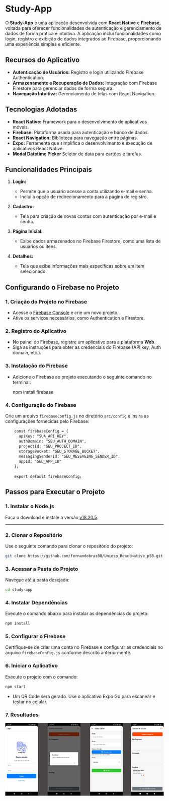 # Study-App

O **Study-App** é uma aplicação desenvolvida com **React Native** e **Firebase**, voltada para oferecer funcionalidades de autenticação e gerenciamento de dados de forma prática e intuitiva. A aplicação inclui funcionalidades como login, registro e exibição de dados integrados ao Firebase, proporcionando uma experiência simples e eficiente.

## Recursos do Aplicativo

- **Autenticação de Usuários:** Registro e login utilizando Firebase Authentication.
- **Armazenamento e Recuperação de Dados:** Integração com Firebase Firestore para gerenciar dados de forma segura.
- **Navegação Intuitiva:** Gerenciamento de telas com React Navigation.

## Tecnologias Adotadas

- **React Native:** Framework para o desenvolvimento de aplicativos móveis.
- **Firebase:** Plataforma usada para autenticação e banco de dados.
- **React Navigation:** Biblioteca para navegação entre páginas.
- **Expo:** Ferramenta que simplifica o desenvolvimento e execução de aplicativos React Native.
- **Modal Datetime Picker** Seletor de data para cartões e tarefas.

## Funcionalidades Principais

1. **Login:**
   - Permite que o usuário acesse a conta utilizando e-mail e senha.
   - Inclui a opção de redirecionamento para a página de registro.

2. **Cadastro:**
   - Tela para criação de novas contas com autenticação por e-mail e senha.

3. **Página Inicial:**
   - Exibe dados armazenados no Firebase Firestore, como uma lista de usuários ou itens.

4. **Detalhes:**
   - Tela que exibe informações mais específicas sobre um item selecionado.

## Configurando o Firebase no Projeto

### 1. Criação do Projeto no Firebase
- Acesse o [Firebase Console](https://console.firebase.google.com/) e crie um novo projeto.
- Ative os serviços necessários, como Authentication e Firestore.

### 2. Registro do Aplicativo
- No painel do Firebase, registre um aplicativo para a plataforma **Web**.
- Siga as instruções para obter as credenciais do Firebase (API key, Auth domain, etc.).

### 3. Instalação do Firebase
- Adicione o Firebase ao projeto executando o seguinte comando no terminal:

  npm install firebase

### 4. Configuração do Firebase

Crie um arquivo `firebaseConfig.js` no diretório `src/config` e insira as configurações fornecidas pelo Firebase:
 
        const firebaseConfig = {
          apiKey: "SUA_API_KEY",
          authDomain: "SEU_AUTH_DOMAIN",
          projectId: "SEU_PROJECT_ID",
          storageBucket: "SEU_STORAGE_BUCKET",
          messagingSenderId: "SEU_MESSAGING_SENDER_ID",
          appId: "SEU_APP_ID"
        };
        
        export default firebaseConfig;




## Passos para Executar o Projeto

### 1. Instalar o Node.js
Faça o download e instale a versão [v18.20.5](https://nodejs.org/dist/v18.20.5/node-v18.20.5-x64.msi).

---

### 2. Clonar o Repositório
Use o seguinte comando para clonar o repositório do projeto:
```bash 
git clone https://github.com/fernandobraz88/Uniesp_ReactNative_p5B.git
```

### 3. Acessar a Pasta do Projeto
Navegue até a pasta desejada:
```bash
cd study-app
```

### 4. Instalar Dependências
Execute o comando abaixo para instalar as dependências do projeto:
```bash
npm install
```

### 5. Configurar o Firebase
Certifique-se de criar uma conta no Firebase e configurar as credenciais no arquivo `firebaseConfig.js` conforme descrito anteriormente.

### 6. Iniciar o Aplicativo
Execute o projeto com o comando:
```bash
npm start
```
* Um QR Code será gerado. Use o aplicativo Expo Go para escanear e testar no celular.

### 7. Resultados
![App Screens](assets/Screens.png)
